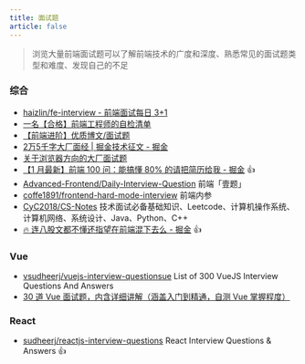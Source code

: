 ```yaml
---
title: 面试题
article: false
---
```


> 浏览大量前端面试题可以了解前端技术的广度和深度、熟悉常见的面试题类型和难度、发现自己的不足

### 综合

- [haizlin/fe-interview - 前端面试每日 3+1](https://github.com/haizlin/fe-interview)
- [一名【合格】前端工程师的自检清单](https://juejin.im/post/5cc1da82f265da036023b628)
- [【前端进阶】优质博文/面试题](https://github.com/YvetteLau/Blog)
- [2万5千字大厂面经 | 掘金技术征文 - 掘金](https://juejin.im/post/5ba34e54e51d450e5162789b)
- [关于浏览器方向的大厂面试题](https://mp.weixin.qq.com/s/Y9mzQMOD5jndrDahvuEN3w)
- [【1 月最新】前端 100 问：能搞懂 80% 的请把简历给我 - 掘金](https://juejin.cn/post/6844903885488783374) 👍
- [Advanced-Frontend/Daily-Interview-Question](https://github.com/Advanced-Frontend/Daily-Interview-Question) 前端「壹题」
- [coffe1891/frontend-hard-mode-interview](https://github.com/coffe1891/frontend-hard-mode-interview) 前端内参
- [CyC2018/CS-Notes](https://github.com/CyC2018/CS-Notes) 技术面试必备基础知识、Leetcode、计算机操作系统、计算机网络、系统设计、Java、Python、C++
- [🔥 连八股文都不懂还指望在前端混下去么 - 掘金](https://juejin.cn/post/7016593221815910408) 👍

### Vue

- [vsudheerj/vuejs-interview-questionsue](https://github.com/sudheerj/vuejs-interview-questions) List of 300 VueJS Interview Questions And Answers
- [30 道 Vue 面试题，内含详细讲解（涵盖入门到精通，自测 Vue 掌握程度）](https://juejin.im/post/5d59f2a451882549be53b170)

### React

- [sudheerj/reactjs-interview-questions](https://github.com/sudheerj/reactjs-interview-questions) React Interview Questions & Answers 👍
